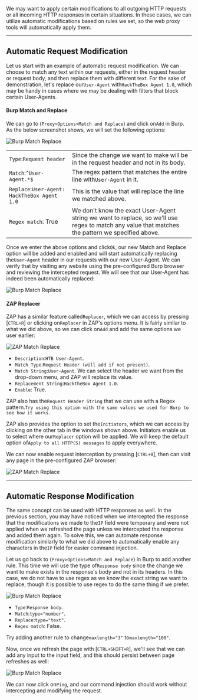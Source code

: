 ﻿We may want to apply certain modifications to all outgoing HTTP requests or all incoming HTTP responses in certain situations. In these cases, we can utilize automatic modifications based on rules we set, so the web proxy tools will automatically apply them.

---

## Automatic Request Modification

Let us start with an example of automatic request modification. We can choose to match any text within our requests, either in the request header or request body, and then replace them with different text. For the sake of demonstration, let's replace our`User-Agent` with`HackTheBox Agent 1.0`, which may be handy in cases where we may be dealing with filters that block certain User-Agents.

#### Burp Match and Replace

We can go to (`Proxy>Options>Match and Replace`) and click on`Add` in Burp. As the below screenshot shows, we will set the following options:

![Burp Match Replace](https://academy.hackthebox.com/storage/modules/110/burp_match_replace_user_agent_1.jpg)

| | |
| --------------------------------------------- | ------------------------------------------------------------------------------------------------------------------------------------------------ |
| `Type`:`Request header` | Since the change we want to make will be in the request header and not in its body. |
| `Match`:`^User-Agent.*$` | The regex pattern that matches the entire line with`User-Agent` in it. |
| `Replace`:`User-Agent: HackTheBox Agent 1.0` | This is the value that will replace the line we matched above. |
| `Regex match`: True | We don't know the exact User-Agent string we want to replace, so we'll use regex to match any value that matches the pattern we specified above. |
Once we enter the above options and click`Ok`, our new Match and Replace option will be added and enabled and will start automatically replacing the`User-Agent` header in our requests with our new User-Agent. We can verify that by visiting any website using the pre-configured Burp browser and reviewing the intercepted request. We will see that our User-Agent has indeed been automatically replaced:

![Burp Match Replace](https://academy.hackthebox.com/storage/modules/110/burp_match_replace_user_agent_2.jpg)

#### ZAP Replacer

ZAP has a similar feature called`Replacer`, which we can access by pressing [`CTRL+R`] or clicking on`Replacer` in ZAP's options menu. It is fairly similar to what we did above, so we can click on`Add` and add the same options we user earlier:

![ZAP Match Replace](https://academy.hackthebox.com/storage/modules/110/zap_match_replace_user_agent_1.jpg)

- `Description`:`HTB User-Agent`.
- `Match Type`:`Request Header (will add if not present)`.
- `Match String`:`User-Agent`. We can select the header we want from the drop-down menu, and ZAP will replace its value.
- `Replacement String`:`HackTheBox Agent 1.0`.
- `Enable`: True.

ZAP also has the`Request Header String` that we can use with a Regex pattern.`Try using this option with the same values we used for Burp to see how it works.`

ZAP also provides the option to set the`Initiators`, which we can access by clicking on the other tab in the windows shown above. Initiators enable us to select where our`Replacer` option will be applied. We will keep the default option of`Apply to all HTTP(S) messages` to apply everywhere.

We can now enable request interception by pressing [`CTRL+B`], then can visit any page in the pre-configured ZAP browser:

![ZAP Match Replace](https://academy.hackthebox.com/storage/modules/110/zap_match_replace_user_agent_2.jpg)

---

## Automatic Response Modification

The same concept can be used with HTTP responses as well. In the previous section, you may have noticed when we intercepted the response that the modifications we made to the`IP` field were temporary and were not applied when we refreshed the page unless we intercepted the response and added them again. To solve this, we can automate response modification similarly to what we did above to automatically enable any characters in the`IP` field for easier command injection.

Let us go back to (`Proxy>Options>Match and Replace`) in Burp to add another rule. This time we will use the type of`Response body` since the change we want to make exists in the response's body and not in its headers. In this case, we do not have to use regex as we know the exact string we want to replace, though it is possible to use regex to do the same thing if we prefer.

![Burp Match Replace](https://academy.hackthebox.com/storage/modules/110/burp_match_replace_response_1.jpg)

- `Type`:`Response body`.
- `Match`:`type="number"`.
- `Replace`:`type="text"`.
- `Regex match`: False.

Try adding another rule to change`maxlength="3"` to`maxlength="100"`.

Now, once we refresh the page with [`CTRL+SHIFT+R`], we'll see that we can add any input to the input field, and this should persist between page refreshes as well:

![Burp Match Replace](https://academy.hackthebox.com/storage/modules/110/burp_match_replace_response_2.jpg)

We can now click on`Ping`, and our command injection should work without intercepting and modifying the request.
